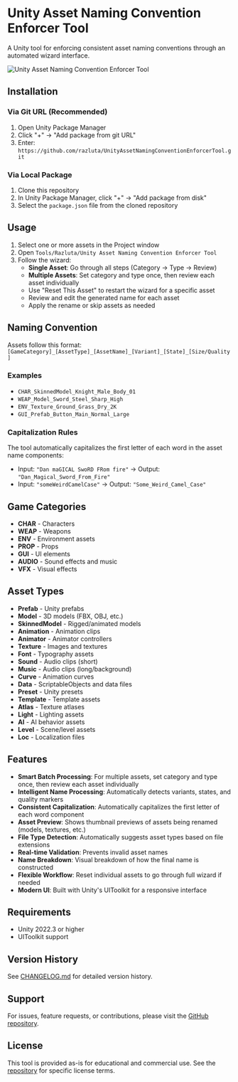 # Unity Asset Naming Convention Enforcer Tool

A Unity tool for enforcing consistent asset naming conventions through an automated wizard interface.

![Unity Asset Naming Convention Enforcer Tool](SampleScreenshot01.png)

## Installation

### Via Git URL (Recommended)
1. Open Unity Package Manager
2. Click "+" → "Add package from git URL"
3. Enter: `https://github.com/razluta/UnityAssetNamingConventionEnforcerTool.git`

### Via Local Package
1. Clone this repository
2. In Unity Package Manager, click "+" → "Add package from disk"
3. Select the `package.json` file from the cloned repository

## Usage

1. Select one or more assets in the Project window
2. Open `Tools/Razluta/Unity Asset Naming Convention Enforcer Tool`
3. Follow the wizard:
   - **Single Asset**: Go through all steps (Category → Type → Review)
   - **Multiple Assets**: Set category and type once, then review each asset individually
   - Use "Reset This Asset" to restart the wizard for a specific asset
   - Review and edit the generated name for each asset
   - Apply the rename or skip assets as needed

## Naming Convention

Assets follow this format: `[GameCategory]_[AssetType]_[AssetName]_[Variant]_[State]_[Size/Quality]`

### Examples
- `CHAR_SkinnedModel_Knight_Male_Body_01`
- `WEAP_Model_Sword_Steel_Sharp_High`
- `ENV_Texture_Ground_Grass_Dry_2K`
- `GUI_Prefab_Button_Main_Normal_Large`

### Capitalization Rules
The tool automatically capitalizes the first letter of each word in the asset name components:
- Input: `"Dan maGICAL SwoRD FRom fire"` → Output: `"Dan_Magical_Sword_From_Fire"`
- Input: `"someWeirdCamelCase"` → Output: `"Some_Weird_Camel_Case"`

## Game Categories

- **CHAR** - Characters
- **WEAP** - Weapons
- **ENV** - Environment assets
- **PROP** - Props
- **GUI** - UI elements
- **AUDIO** - Sound effects and music
- **VFX** - Visual effects

## Asset Types

- **Prefab** - Unity prefabs
- **Model** - 3D models (FBX, OBJ, etc.)
- **SkinnedModel** - Rigged/animated models
- **Animation** - Animation clips
- **Animator** - Animator controllers
- **Texture** - Images and textures
- **Font** - Typography assets
- **Sound** - Audio clips (short)
- **Music** - Audio clips (long/background)
- **Curve** - Animation curves
- **Data** - ScriptableObjects and data files
- **Preset** - Unity presets
- **Template** - Template assets
- **Atlas** - Texture atlases
- **Light** - Lighting assets
- **AI** - AI behavior assets
- **Level** - Scene/level assets
- **Loc** - Localization files

## Features

- **Smart Batch Processing**: For multiple assets, set category and type once, then review each asset individually
- **Intelligent Name Processing**: Automatically detects variants, states, and quality markers
- **Consistent Capitalization**: Automatically capitalizes the first letter of each word component
- **Asset Preview**: Shows thumbnail previews of assets being renamed (models, textures, etc.)
- **File Type Detection**: Automatically suggests asset types based on file extensions
- **Real-time Validation**: Prevents invalid asset names
- **Name Breakdown**: Visual breakdown of how the final name is constructed
- **Flexible Workflow**: Reset individual assets to go through full wizard if needed
- **Modern UI**: Built with Unity's UIToolkit for a responsive interface

## Requirements

- Unity 2022.3 or higher
- UIToolkit support

## Version History

See [CHANGELOG.md](CHANGELOG.md) for detailed version history.

## Support

For issues, feature requests, or contributions, please visit the [GitHub repository](https://github.com/razluta/UnityAssetNamingConventionEnforcerTool).

## License

This tool is provided as-is for educational and commercial use. See the [repository](https://github.com/razluta/UnityAssetNamingConventionEnforcerTool) for specific license terms.